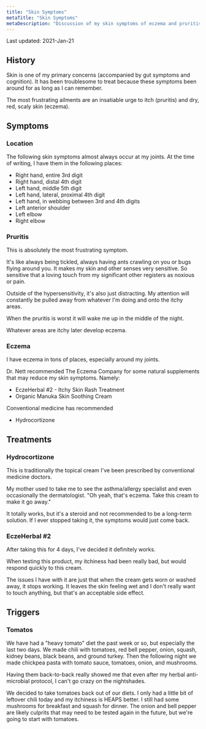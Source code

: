 ```yaml
---
title: "Skin Symptoms"
metaTitle: "Skin Symptoms"
metaDescription: "Discussion of my skin symptoms of eczema and pruritis."
---
```


Last updated: 2021-Jan-21

## History

Skin is one of my primary concerns (accompanied by gut symptoms and cognition). It has been troublesome to treat because these symptoms been around for as long as I can remember.

The most frustrating ailments are an insatiable urge to itch (pruritis) and dry, red, scaly skin (eczema).

## Symptoms

### Location

The following skin symptoms almost always occur at my joints. At the time of writing, I have them in the following places:

- Right hand, entire 3rd digit
- Right hand, distal 4th digit
- Left hand, middle 5th digit
- Left hand, lateral, proximal 4th digit
- Left hand, in webbing between 3rd and 4th digits
- Left anterior shoulder
- Left elbow
- Right elbow

### Pruritis

This is absolutely the most frustrating symptom. 

It's like always being tickled, always having ants crawling on you or bugs flying around you. It makes my skin and other senses very sensitive. So sensitive that a loving touch from my significant other registers as noxious or pain.

Outside of the hypersensitivity, it's also just distracting. My attention will constantly be pulled away from whatever I'm doing and onto the itchy areas.

When the pruritis is worst it will wake me up in the middle of the night.

Whatever areas are itchy later develop eczema.

### Eczema

I have eczema in tons of places, especially around my joints.

Dr. Nett recommended The Eczema Company for some natural supplements that may reduce my skin symptoms. Namely:

- EczeHerbal #2 - Itchy Skin Rash Treatment
- Organic Manuka Skin Soothing Cream

Conventional medicine has recommended

- Hydrocortizone

## Treatments

### Hydrocortizone

This is traditionally the topical cream I've been prescribed by conventional medicine doctors.

My mother used to take me to see the asthma/allergy specialist and even occasionally the dermatologist. "Oh yeah, that's eczema. Take this cream to make it go away."

It totally works, but it's a steroid and not recommended to be a long-term solution. If I ever stopped taking it, the symptoms would just come back.

### EczeHerbal #2

After taking this for 4 days, I've decided it definitely works.

When testing this product, my itchiness had been really bad, but would respond quickly to this cream.

The issues I have with it are just that when the cream gets worn or washed away, it stops working. It leaves the skin feeling wet and I don't really want to touch anything, but that's an acceptable side effect.

## Triggers

### Tomatos

We have had a "heavy tomato" diet the past week or so, but especially the last two days. We made chili with tomatoes, red bell pepper, onion, squash, kidney beans, black beans, and ground turkey. Then the following night we made chickpea pasta with tomato sauce, tomatoes, onion, and mushrooms.

Having them back-to-back really showed me that even after my herbal anti-microbial protocol, I can't go crazy on the nightshades.

We decided to take tomatoes back out of our diets. I only had a little bit of leftover chili today and my itchiness is HEAPS better. I still had some mushrooms for breakfast and squash for dinner. The onion and bell pepper are likely culprits that may need to be tested again in the future, but we're going to start with tomatoes.